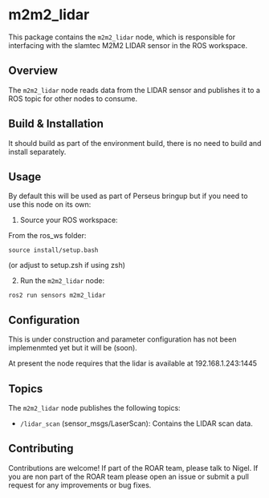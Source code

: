 # m2m2_lidar

This package contains the `m2m2_lidar` node, which is responsible for interfacing with the slamtec M2M2 LIDAR sensor in the ROS workspace.

## Overview

The `m2m2_lidar` node reads data from the LIDAR sensor and publishes it to a ROS topic for other nodes to consume.

## Build & Installation

It should build as part of the environment build, there is no need to build and install separately.

## Usage

By default this will be used as part of Perseus bringup but if you need to use this node on its own:

1. Source your ROS workspace:

From the ros_ws folder:

```
source install/setup.bash
```

(or adjust to setup.zsh if using zsh)

2. Run the `m2m2_lidar` node:

```
ros2 run sensors m2m2_lidar
```

## Configuration

This is under construction and parameter configuration has not been implemenmted yet but it will be (soon).

At present the node requires that the lidar is available at 192.168.1.243:1445

## Topics

The `m2m2_lidar` node publishes the following topics:

- `/lidar_scan` (sensor_msgs/LaserScan): Contains the LIDAR scan data.

## Contributing

Contributions are welcome! If part of the ROAR team, please talk to Nigel. If you are non part of the ROAR team please open an issue or submit a pull request for any improvements or bug fixes.
